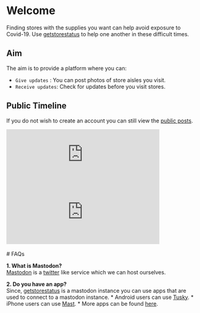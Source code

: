 # Welcome

Finding stores with the supplies you want can help avoid exposure to Covid-19. Use [getstorestatus](https://getstorestatus.com) to help one another in these difficult times.


## Aim

The aim is to provide a platform where you can:

* `Give updates` : You can post photos of store aisles you visit.
* `Receive updates`: Check for updates before you visit stores.


## Public Timeline

If you do not wish to create an account you can still view the [public posts](https://getstorestatus.com/public).

<iframe src="https://getstorestatus.com/@shishirpy/103999740295814209/embed" class="mastodon-embed" style="max-width: 100%; border: 0" width="400" allowfullscreen="allowfullscreen"></iframe><script src="https://getstorestatus.com/embed.js" async="async"></script>
<br>
<iframe src="https://getstorestatus.com/@sneha/103999733925458606/embed" class="mastodon-embed" style="max-width: 100%; border: 0" width="400" allowfullscreen="allowfullscreen"></iframe><script src="https://getstorestatus.com/embed.js" async="async"></script>

<br>
<br>
# FAQs

<b>1. What is Mastodon?</b>
<br>
[Mastodon](https://joinmastodon.org) is a [twitter](https://www.twitter.com) like service which we can host ourselves.

<b>2. Do you have an app?</b>
<br>
Since, [getstorestatus](https://getstorestatus.com) is a mastodon instance you can use apps that are used to connect to a mastodon instance. 
    * Android users can use [Tusky](https://play.google.com/store/apps/details?id=com.keylesspalace.tusky).
    * iPhone users can use [Mast](https://apps.apple.com/us/app/mast-for-mastodon/id1437429129#?platform=iphone).
    * More apps can be found [here](https://joinmastodon.org/apps).
